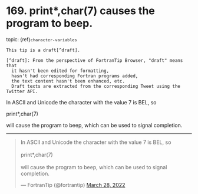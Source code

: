 # <span class='text-muted'>169.</span> print*,char(7) causes the program to beep.

<span style='font-size: small;' class='text-muted'>topic: {ref}`character-variables`</span>

```{note}
This tip is a draft[^draft].

[^draft]: From the perspective of FortranTip Browser, "draft" means that
  it hasn't been edited for formatting,
  hasn't had corresponding Fortran programs added,
  the text content hasn't been enhanced, etc.
  Draft texts are extracted from the corresponding Tweet using the Twitter API.
```

In ASCII and Unicode the character with the value 7 is BEL, so

print*,char(7)

will cause the program to beep, which can be used to signal completion.


---

<blockquote class="twitter-tweet"><p lang="en" dir="ltr">In ASCII and Unicode the character with the value 7 is BEL, so<br><br>print*,char(7)<br><br>will cause the program to beep, which can be used to signal completion.</p>&mdash; FortranTip (@fortrantip) <a href="https://twitter.com/fortrantip/status/1508401513445605379?ref_src=twsrc%5Etfw">March 28, 2022</a></blockquote><script async src="https://platform.twitter.com/widgets.js" charset="utf-8"></script>